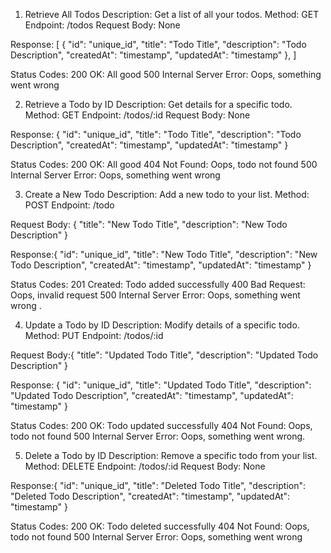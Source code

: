 1) Retrieve All Todos
Description: Get a list of all your todos.
Method: GET
Endpoint: /todos
Request Body: None

Response:   [
  {
    "id": "unique_id",
    "title": "Todo Title",
    "description": "Todo Description",
    "createdAt": "timestamp",
    "updatedAt": "timestamp"
  },
]

Status Codes:
200 OK: All good
500 Internal Server Error: Oops, something went wrong

2) Retrieve a Todo by ID
Description: Get details for a specific todo.
Method: GET
Endpoint: /todos/:id
Request Body: None

Response: {
  "id": "unique_id",
  "title": "Todo Title",
  "description": "Todo Description",
  "createdAt": "timestamp",
  "updatedAt": "timestamp"
}

Status Codes:
200 OK: All good
404 Not Found: Oops, todo not found
500 Internal Server Error: Oops, something went wrong

3) Create a New Todo
Description: Add a new todo to your list.
Method: POST
Endpoint: /todo

Request Body: {
  "title": "New Todo Title",
  "description": "New Todo Description"
}

Response:{
  "id": "unique_id",
  "title": "New Todo Title",
  "description": "New Todo Description",
  "createdAt": "timestamp",
  "updatedAt": "timestamp"
}

Status Codes:
201 Created: Todo added successfully
400 Bad Request: Oops, invalid request
500 Internal Server Error: Oops, something went wrong . 

4) Update a Todo by ID
Description: Modify details of a specific todo.
Method: PUT
Endpoint: /todos/:id

Request Body:{
  "title": "Updated Todo Title",
  "description": "Updated Todo Description"
}

Response:
{
  "id": "unique_id",
  "title": "Updated Todo Title",
  "description": "Updated Todo Description",
  "createdAt": "timestamp",
  "updatedAt": "timestamp"
}

Status Codes:
200 OK: Todo updated successfully
404 Not Found: Oops, todo not found
500 Internal Server Error: Oops, something went wrong. 

5) Delete a Todo by ID
Description: Remove a specific todo from your list.
Method: DELETE
Endpoint: /todos/:id
Request Body: None

Response:{
  "id": "unique_id",
  "title": "Deleted Todo Title",
  "description": "Deleted Todo Description",
  "createdAt": "timestamp",
  "updatedAt": "timestamp"
}

Status Codes:
200 OK: Todo deleted successfully
404 Not Found: Oops, todo not found
500 Internal Server Error: Oops, something went wrong


